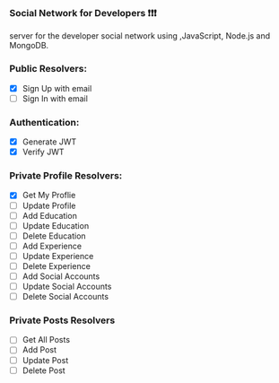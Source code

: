 ### Social Network for Developers ❗❗❗

server for the developer social network using ,JavaScript, Node.js and MongoDB.

### Public Resolvers:

- [x] Sign Up with email
- [ ] Sign In with email

### Authentication:

- [x] Generate JWT
- [x] Verify JWT

### Private Profile Resolvers:

- [x] Get My Proflie
- [ ] Update Profile
- [ ] Add Education
- [ ] Update Education
- [ ] Delete Education
- [ ] Add Experience
- [ ] Update Experience
- [ ] Delete Experience
- [ ] Add Social Accounts
- [ ] Update Social Accounts
- [ ] Delete Social Accounts

### Private Posts Resolvers

- [ ] Get All Posts
- [ ] Add Post
- [ ] Update Post
- [ ] Delete Post
